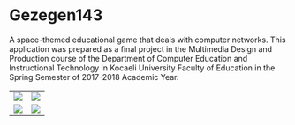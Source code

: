 # Gezegen143
A space-themed educational game that deals with computer networks. This application was prepared as a final project in the Multimedia Design and Production course of the Department of Computer Education and Instructional Technology in Kocaeli University Faculty of Education in the Spring Semester of 2017-2018 Academic Year.

<table border="0">
  <tr>
    <td><img src="https://user-images.githubusercontent.com/29106169/60809256-eb826800-a192-11e9-9a23-12289fcce99b.jpg"></td>
    <td><img src="https://user-images.githubusercontent.com/29106169/60809285-ff2dce80-a192-11e9-8902-1b41d451d9fa.jpg"></td>
  </tr>
  <tr>
    <td><img src="https://user-images.githubusercontent.com/29106169/60809348-21275100-a193-11e9-8342-eab1013bc4c2.jpg"></td>
    <td><img src="https://user-images.githubusercontent.com/29106169/60809368-2e444000-a193-11e9-8c1d-2dbcc35e769e.jpg"></td>
  </tr>
  </table>












